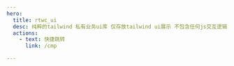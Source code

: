 ```yaml
---
hero:
  title: rtwc_ui
  desc: 纯粹的tailwind 私有业务ui库 仅存放tailwind ui展示 不包含任何js交互逻辑
  actions:
    - text: 快捷跳转
      link: /cmp

---
```



<code src="./entry.tsx" />
